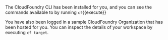 The CloudFoundry CLI has been installed for you, and you can see the commands available to by running `cf`{{execute}}

You have also been logged in a sample CloudFoundry Organization that has been hosted for you. You can inspect the details of your workspace by executing `cf target`.